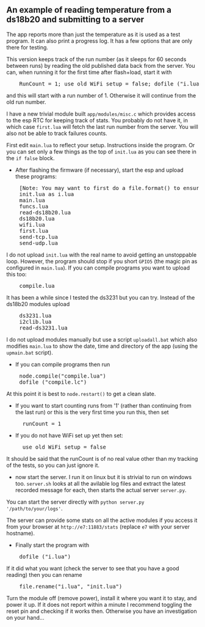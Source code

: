 An example of reading temperature from a ds18b20 and submitting to a server
------------

The app reports more than just the temperature as it is used as a test program. It can also print a progress log. It has a few options that are only there for testing.

This version keeps track of the run number (as it sleeps for 60 seconds between runs) by reading the old published data back from the server. You can, when running it for the first time after flash+load, start it with
<pre>
	RunCount = 1; use_old_WiFi_setup = false; dofile ("i.lua")
</pre>
and this will start with a run number of 1. Otherwise it will continue from the old run number.

I have a new trivial module built `app/modules/misc.c` which provides access to the esp RTC for keeping track of stats. You probably do not have it, in which case `first.lua` will fetch the last run number from the server. You will also not be able to track failures counts.

First edit `main.lua` to reflect your setup. Instructions inside the program.
Or you can set only a few things as the top of `init.lua` as you can see there in the `if false` block.

- After flashing the firmware (if necessary), start the esp and upload these programs:
<pre>
	[Note: You may want to first do a file.format() to ensure a clean file system]
	init.lua as i.lua
	main.lua
	funcs.lua
	read-ds18b20.lua
	ds18b20.lua
	wifi.lua
	first.lua
	send-tcp.lua
	send-udp.lua
</pre>
I do not upload `init.lua` with the real name to avoid getting an unstoppable loop. However, the program should stop if you short `GPIO5` (the magic pin as configured in `main.lua`).
If you can compile programs you want to upload this too:
<pre>
	compile.lua
</pre>
It has been a while since I tested the ds3231 but you can try. Instead of the ds18b20 modules upload
<pre>
	ds3231.lua
	i2clib.lua
	read-ds3231.lua
</pre>
I do not upload modules manually but use a script `uploadall.bat` which also modifies `main.lua` to show the date, time and directory of the app (using the `upmain.bat` script).

- If you can compile programs then run
<pre>
	node.compile("compile.lua")
	dofile ("compile.lc")
</pre>
At this point it is best to `node.restart()` to get a clean slate.
- If you want to start counting runs from '1' (rather than continuing from the last run) or this is the very first time you run this, then set
<pre>
	 runCount = 1
</pre>
- If you do not have WiFi set up yet then set:
<pre>
	 use_old_WiFi_setup = false
</pre>
It should be said that the runCount is of no real value other than my tracking of the tests, so you can just ignore it.

- now start the server. I run it on linux but it is strivial to run on windows too. `server.sh` looks at all the avilable log files and extract the latest recorded message for each, then starts the actual server `server.py`.

You can start the server directly with `python server.py '/path/to/your/logs'`.

The server can provide some stats on all the active modules if you access it from your browser at `http://e7:11883/stats` (replace `e7` with your server hostname).

- Finally start the program with
<pre>
	dofile ("i.lua")
</pre>
If it did what you want (check the server to see that you have a good reading) then you can rename
<pre>
	file.rename("i.lua", "init.lua")
</pre>
Turn the module off (remove power), install it where you want it to stay, and power it up.
If it does not report within a minute I recommend toggling the reset pin and checking if it works then. Otherwise you have an investigation on your hand...

